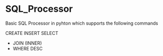# SQL_Processor
Basic SQL Processor in pyhton which supports the following commands

CREATE
INSERT
SELECT
- JOIN (INNER)
- WHERE
DESC

